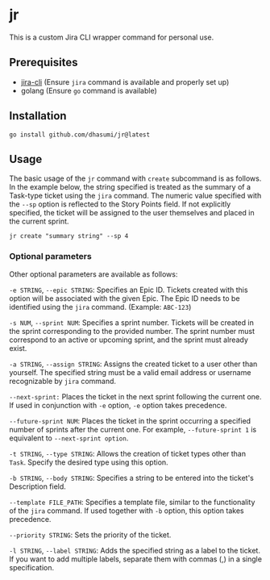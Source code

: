 # jr

This is a custom Jira CLI wrapper command for personal use.

## Prerequisites

- [jira-cli](https://github.com/ankitpokhrel/jira-cli) (Ensure `jira` command is available and properly set up)
- golang (Ensure `go` command is available)

## Installation

```
go install github.com/dhasumi/jr@latest
```

## Usage

The basic usage of the `jr` command with `create` subcommand is as follows. In the example below, the string specified is treated as the summary of a Task-type ticket using the `jira` command. The numeric value specified with the `--sp` option is reflected to the Story Points field. If not explicitly specified, the ticket will be assigned to the user themselves and placed in the current sprint.

```
jr create "summary string" --sp 4
```

### Optional parameters

Other optional parameters are available as follows:

`-e STRING`, `--epic STRING`:
Specifies an Epic ID. Tickets created with this option will be associated with the given Epic. The Epic ID needs to be identified using the `jira` command. (Example: `ABC-123`)

`-s NUM`, `--sprint NUM`:
Specifies a sprint number. Tickets will be created in the sprint corresponding to the provided number. The sprint number must correspond to an active or upcoming sprint, and the sprint must already exist.

`-a STRING`, `--assign STRING`:
Assigns the created ticket to a user other than yourself. The specified string must be a valid email address or username recognizable by `jira` command.

`--next-sprint:`
Places the ticket in the next sprint following the current one. If used in conjunction with `-e` option, `-e` option takes precedence.

`--future-sprint NUM`:
Places the ticket in the sprint occurring a specified number of sprints after the current one. For example, `--future-sprint 1` is equivalent to `--next-sprint option`.

`-t STRING`, `--type STRING`:
Allows the creation of ticket types other than `Task`. Specify the desired type using this option.

`-b STRING`, `--body STRING`:
Specifies a string to be entered into the ticket's Description field.

`--template FILE_PATH`:
Specifies a template file, similar to the functionality of the `jira` command. If used together with `-b` option, this option takes precedence.

`--priority STRING`:
Sets the priority of the ticket.

`-l STRING`, `--label STRING`:
Adds the specified string as a label to the ticket. If you want to add multiple labels, separate them with commas (,) in a single specification.
